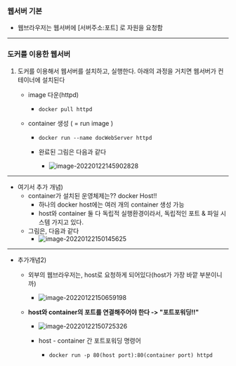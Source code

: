 ### 웹서버 기본

- 웹브라우저는 웹서버에 [서버주소:포트] 로 자원을 요청함





---

### 도커를 이용한 웹서버

1. 도커를 이용해서 웹서버를 설치하고, 실행한다. 아래의 과정을 거치면 웹서버가 컨테이너에 설치된다

     - image 다운(httpd)

       - ```
         docker pull httpd
         ```
     
      - container 생성 ( = run image )
     
         - ```
           docker run --name docWebServer httpd
           ```
         
           
     
        - 완료된 그림은 다음과 같다
          - ![image-20220122145902828](C:\Users\4545a\AppData\Roaming\Typora\typora-user-images\image-20220122145902828.png)
     

---

- 여기서 추가 개념) 
  - container가 설치된 운영체제는?? docker Host!!
    - 하나의 docker host에는 여러 개의 container 생성 가능
    - host와 container 둘 다 독립적 실행환경이라서, 독립적인 포트 & 파일 시스템 가지고 있다.
  - 그림은, 다음과 같다
    - ![image-20220122150145625](C:\Users\4545a\AppData\Roaming\Typora\typora-user-images\image-20220122150145625.png)



---

- 추가개념2)

  - 외부의 웹브라우저는, host로 요청하게 되어있다(host가 가장 바깥 부분이니까)

    - ![image-20220122150659198](C:\Users\4545a\AppData\Roaming\Typora\typora-user-images\image-20220122150659198.png)

  - **host와 container의 포트를 연결해주어야 한다 -> "포트포워딩!!"**

    - ![image-20220122150725326](C:\Users\4545a\AppData\Roaming\Typora\typora-user-images\image-20220122150725326.png)

    - host - container 간 포트포워딩 명령어

      - ```
  	    docker run -p 80(host port):80(container port) httpd
        ```

        

